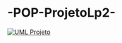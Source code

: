 # -POP-ProjetoLp2-

[![UML Projeto](https://github.com/GersonSales/ProjetoLp2/blob/master/DiagramaDeClasse.png?raw=true)](https://raw.githubusercontent.com/GersonSales/ProjetoLp2/master/DiagramaDeClasse.png)

